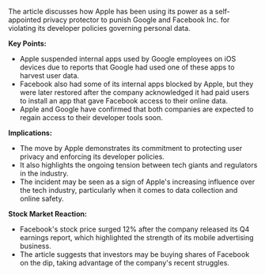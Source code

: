 The article discusses how Apple has been using its power as a self-appointed privacy protector to punish Google and Facebook Inc. for violating its developer policies governing personal data.

**Key Points:**

* Apple suspended internal apps used by Google employees on iOS devices due to reports that Google had used one of these apps to harvest user data.
* Facebook also had some of its internal apps blocked by Apple, but they were later restored after the company acknowledged it had paid users to install an app that gave Facebook access to their online data.
* Apple and Google have confirmed that both companies are expected to regain access to their developer tools soon.

**Implications:**

* The move by Apple demonstrates its commitment to protecting user privacy and enforcing its developer policies.
* It also highlights the ongoing tension between tech giants and regulators in the industry.
* The incident may be seen as a sign of Apple's increasing influence over the tech industry, particularly when it comes to data collection and online safety.

**Stock Market Reaction:**

* Facebook's stock price surged 12% after the company released its Q4 earnings report, which highlighted the strength of its mobile advertising business.
* The article suggests that investors may be buying shares of Facebook on the dip, taking advantage of the company's recent struggles.